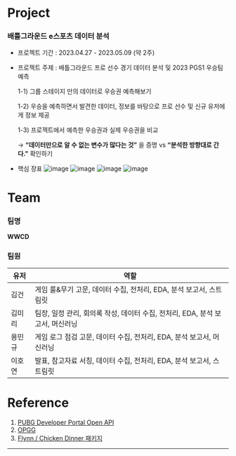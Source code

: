 # Project
### 배틀그라운드 e스포츠 데이터 분석
* 프로젝트 기간 : 2023.04.27 - 2023.05.09 (약 2주)
* 프로젝트 주제 : 배틀그라운드 프로 선수 경기 데이터 분석 및 2023 PGS1 우승팀 예측  

  1-1) 그룹 스테이지 만의 데이터로 우승권 예측해보기  
  
  1-2) 우승을 예측하면서 발견한 데이터, 정보를 바탕으로 프로 선수 및 신규 유저에게 정보 제공  
  
  1-3) 프로젝트에서 예측한 우승권과 실제 우승권을 비교  
  
    →  **“데이터만으로 알 수 없는 변수가 많다는 것”** 을 증명 vs **“분석한 방향대로 간다.”** 확인하기
* 핵심 장표
  ![image](https://github.com/AIS8-WWCD/final_project/assets/124236172/d177b8e5-ccb2-4323-b273-d101e7944a29)
  ![image](https://github.com/AIS8-WWCD/final_project/assets/124236172/020f8504-1ff7-4749-9204-5d166a3d3802)
  ![image](https://github.com/AIS8-WWCD/final_project/assets/124236172/92da9251-6ce5-4deb-8cfc-b181ee201ee2)
  ![image](https://github.com/AIS8-WWCD/final_project/assets/124236172/23080151-0dff-4b04-b871-06d708f3c3f1)

# Team
### 팀명
**WWCD**
### 팀원 
| 유저 | 역할 |
| --- | --- |
| 김건 | 게임 룰&무기 고문, 데이터 수집, 전처리, EDA, 분석 보고서, 스트림릿 |
| 김미리 | 팀장, 일정 관리, 회의록 작성, 데이터 수집, 전처리, EDA, 분석 보고서, 머신러닝 |
| 용민규 | 게임 로그 점검 고문, 데이터 수집, 전처리, EDA, 분석 보고서, 머신러닝 |
| 이호연 | 발표, 참고자료 서칭, 데이터 수집, 전처리, EDA, 분석 보고서, 스트림릿 |

# Reference
1. [PUBG Developer Portal Open API](https://developer.pubg.com/)
2. [OPGG](https://pubg.op.gg/)
3. [Flynn / Chicken Dinner 패키지 ](https://chicken-dinner.readthedocs.io/en/latest/index.html)
---
